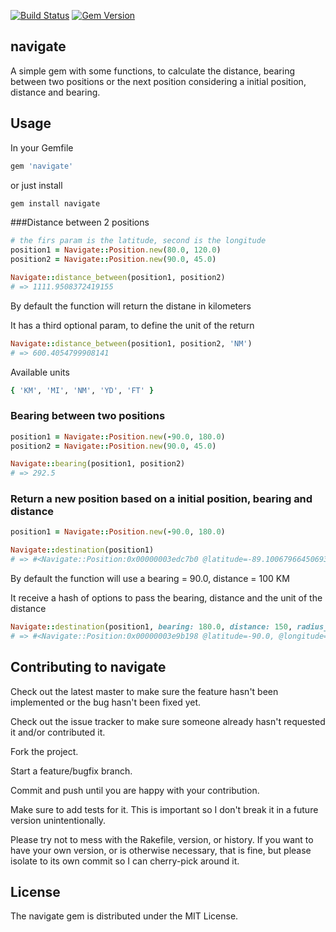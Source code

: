 [![Build Status](https://travis-ci.org/jonatasrancan/navigate.svg?branch=master)](https://travis-ci.org/jonatasrancan/navigate)
[![Gem Version](https://badge.fury.io/rb/navigate.svg)](http://badge.fury.io/rb/navigate)
## navigate

A simple gem with some functions, to calculate the distance, bearing between two positions or
the next position considering a initial position, distance and bearing.

## Usage

In your Gemfile

```ruby
gem 'navigate'
```
or just install
```ruby
gem install navigate
```

###Distance between 2 positions
```ruby
# the firs param is the latitude, second is the longitude
position1 = Navigate::Position.new(80.0, 120.0)
position2 = Navigate::Position.new(90.0, 45.0)

Navigate::distance_between(position1, position2)
# => 1111.9508372419155
```
By default the function will return the distane in kilometers

It has a third optional param, to define the unit of the return

```ruby
Navigate::distance_between(position1, position2, 'NM')
# => 600.4054799908141
```
Available units
```ruby
{ 'KM', 'MI', 'NM', 'YD', 'FT' }
```

### Bearing between two positions
```ruby
position1 = Navigate::Position.new(-90.0, 180.0)
position2 = Navigate::Position.new(90.0, 45.0)

Navigate::bearing(position1, position2)
# => 292.5
```

### Return a new position based on a initial position, bearing and distance
```ruby
position1 = Navigate::Position.new(-90.0, 180.0)

Navigate::destination(position1)
# => #<Navigate::Position:0x00000003edc7b0 @latitude=-89.10067966450693, @longitude=-90.0>
```
By default the function will use a bearing = 90.0, distance = 100 KM

It receive a hash of options to pass the bearing, distance and the unit of the distance

```ruby
Navigate::destination(position1, bearing: 180.0, distance: 150, radius_unit: 'FT')
# => #<Navigate::Position:0x00000003e9b198 @latitude=-90.0, @longitude=-180.0>
```

Contributing to navigate
------------------------
 Check out the latest master to make sure the feature hasn't been implemented or the bug hasn't been fixed yet.

 Check out the issue tracker to make sure someone already hasn't requested it and/or contributed it.

 Fork the project.

 Start a feature/bugfix branch.

 Commit and push until you are happy with your contribution.

 Make sure to add tests for it. This is important so I don't break it in a future version unintentionally.

 Please try not to mess with the Rakefile, version, or history. If you want to have your own version, or is otherwise necessary, that is fine, but please isolate to its own commit so I can cherry-pick around it.

License
-------
The navigate gem is distributed under the MIT License.

